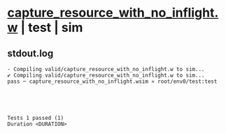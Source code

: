 # [capture_resource_with_no_inflight.w](../../../../examples/tests/valid/capture_resource_with_no_inflight.w) | test | sim

## stdout.log
```log
- Compiling valid/capture_resource_with_no_inflight.w to sim...
✔ Compiling valid/capture_resource_with_no_inflight.w to sim...
pass ─ capture_resource_with_no_inflight.wsim » root/env0/test:test
 




Tests 1 passed (1) 
Duration <DURATION>

```

